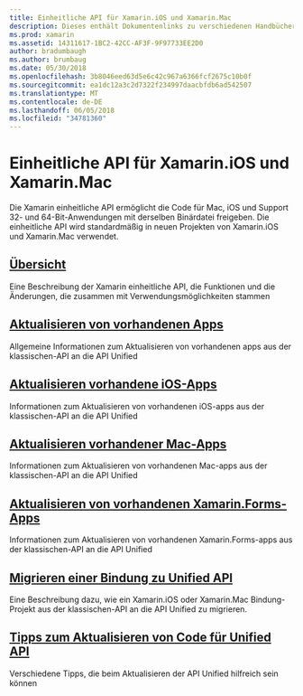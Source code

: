 ```yaml
---
title: Einheitliche API für Xamarin.iOS und Xamarin.Mac
description: Dieses enthält Dokumentenlinks zu verschiedenen Handbüchern, die die Xamarin einheitliche API zu beschreiben. Verknüpften Inhalt bietet eine Übersicht über die einheitliche API und erläutert, wie vorhandene Projekte zu migrieren.
ms.prod: xamarin
ms.assetid: 14311617-1BC2-42CC-AF3F-9F97733EE2D0
author: bradumbaugh
ms.author: brumbaug
ms.date: 05/30/2018
ms.openlocfilehash: 3b8046eed63d5e6c42c967a6366fcf2675c10b0f
ms.sourcegitcommit: ea1dc12a3c2d7322f234997daacbfdb6ad542507
ms.translationtype: MT
ms.contentlocale: de-DE
ms.lasthandoff: 06/05/2018
ms.locfileid: "34781360"
---
```

# <a name="unified-api-for-xamarinios-and-xamarinmac"></a>Einheitliche API für Xamarin.iOS und Xamarin.Mac

Die Xamarin einheitliche API ermöglicht die Code für Mac, iOS und Support 32- und 64-Bit-Anwendungen mit derselben Binärdatei freigeben. Die einheitliche API wird standardmäßig in neuen Projekten von Xamarin.iOS und Xamarin.Mac verwendet.

## <a name="overviewoverviewmd"></a>[Übersicht](overview.md)

Eine Beschreibung der Xamarin einheitliche API, die Funktionen und die Änderungen, die zusammen mit Verwendungsmöglichkeiten stammen

## <a name="update-existing-appsupdating-appsmd"></a>[Aktualisieren von vorhandenen Apps](updating-apps.md)

Allgemeine Informationen zum Aktualisieren von vorhandenen apps aus der klassischen-API an die API Unified

## <a name="updating-existing-ios-appsupdating-ios-appsmd"></a>[Aktualisieren vorhandene iOS-Apps](updating-ios-apps.md)

Informationen zum Aktualisieren von vorhandenen iOS-apps aus der klassischen-API an die API Unified

## <a name="updating-existing-mac-appsupdating-mac-appsmd"></a>[Aktualisieren vorhandener Mac-Apps](updating-mac-apps.md)

Informationen zum Aktualisieren von vorhandenen Mac-apps aus der klassischen-API an die API Unified

## <a name="update-existing-xamarinforms-appsupdating-xamarin-forms-appsmd"></a>[Aktualisieren von vorhandenen Xamarin.Forms-Apps](updating-xamarin-forms-apps.md)

Informationen zum Aktualisieren von vorhandenen Xamarin.Forms-apps aus der klassischen-API an die API Unified

## <a name="migrating-a-binding-to-the-unified-apiupdate-bindingmd"></a>[Migrieren einer Bindung zu Unified API](update-binding.md)

Eine Beschreibung dazu, wie ein Xamarin.iOS oder Xamarin.Mac Bindung-Projekt aus der klassischen-API an die API Unified zu migrieren.

## <a name="tips-for-updating-code-to-the-unified-apiupdating-tipsmd"></a>[Tipps zum Aktualisieren von Code für Unified API](updating-tips.md)

Verschiedene Tipps, die beim Aktualisieren der API Unified hilfreich sein können

